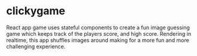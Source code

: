 # clickygame
React app game uses stateful components to create a fun image guessing game which keeps track of the players score, and high score. Rendering in realtime, this app shuffles images around making for a more fun and more challenging experience.
